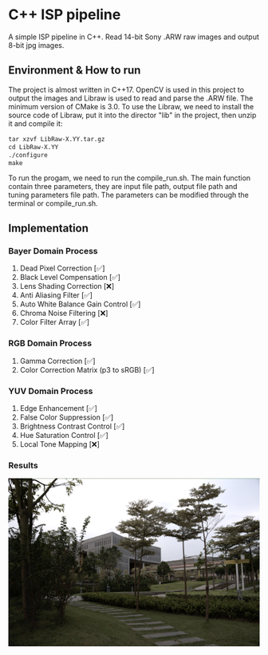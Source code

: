 # C++ ISP pipeline
A simple ISP pipeline in C++. Read 14-bit Sony .ARW raw images and output 8-bit jpg images.

## Environment & How to run

The project is almost written in C++17. OpenCV is used in this project to output the 
images and Libraw is used to read and parse the .ARW file. The minimum version of CMake is 
3.0. 
To use the Libraw, we need to install the source code of Libraw, put it into the director "lib" in the project, then unzip it and compile it: 

```shell
tar xzvf LibRaw-X.YY.tar.gz
cd LibRaw-X.YY
./configure
make
```

To run the progam, we need to run the compile_run.sh. The main function contain three 
parameters, they are input file path, output file path and tuning parameters file path. 
The parameters can be modified through the terminal or compile_run.sh.

## Implementation

### Bayer Domain Process
<ol>
<li>Dead Pixel Correction [✅] </li>
<li>Black Level Compensation [✅] </li>
<li>Lens Shading Correction [❌] </li>
<li>Anti Aliasing Filter [✅] </li>
<li>Auto White Balance Gain Control [✅] </li>
<li> Chroma Noise Filtering [❌] </li>
<li>Color Filter Array [✅] 
</ol>

### RGB Domain Process
<ol>
<li>Gamma Correction [✅] </li>
<li> Color Correction Matrix (p3 to sRGB) [✅] </li>
</ol>

### YUV Domain Process
<ol>
<li>Edge Enhancement [✅] </li>
<li>False Color Suppression [✅] </li>
<li>Brightness Contrast Control [✅] </li>
<li>Hue Saturation Control [✅] </li>
<li>Local Tone Mapping [❌] </li>
</ol>

### Results
![image](https://github.com/George-Mac/ISP_pipeline/blob/main/output.jpg)
